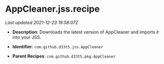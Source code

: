 # AppCleaner.jss.recipe

_Last updated 2021-12-23 19:58:07Z_

- **Description**: Downloads the latest version of AppCleaner and imports it into your JSS.

- **Identifier**: `com.github.d33t5.jss.AppCleaner`

- **Parent Recipes**: `com.github.d33t5.pkg.AppCleaner`